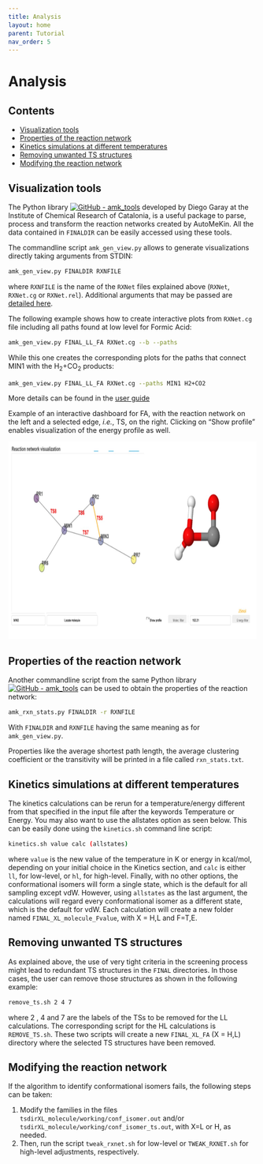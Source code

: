 ```yaml
---
title: Analysis
layout: home
parent: Tutorial
nav_order: 5
---
```


# Analysis

## Contents
- [Visualization tools](#amktools)
- [Properties of the reaction network](#amktools2)
- [Kinetics simulations at different temperatures](#kint)
- [Removing unwanted TS structures](#rmts)
- [Modifying the reaction network](#trxn)

## Visualization tools<a name="amktools"></a>

The Python library [![GitHub - amk_tools](https://img.shields.io/badge/GitHub-amk_tools-blue?logo=github)](https://github.com/dgarayr/amk_tools/) developed by Diego Garay at  the Institute of Chemical Research of Catalonia, is a useful package to parse, process and transform the reaction networks created by AutoMeKin. All the data contained in `FINALDIR` can be easily accessed using these tools.

The commandline script `amk_gen_view.py` allows to generate visualizations directly taking arguments
from STDIN:
```bash
amk_gen_view.py FINALDIR RXNFILE
```` 
where `RXNFILE` is the name of the `RXNet` files explained above (`RXNet`, `RXNet.cg` or `RXNet.rel`). Additional arguments that may be passed are [detailed here](https://github.com/dgarayr/amk_tools/blob/master/UserGuide.md).

The following example shows how to create interactive plots from `RXNet.cg` file including all paths found at low level for Formic Acid:
```bash
amk_gen_view.py FINAL_LL_FA RXNet.cg --b --paths
```
While this one creates the corresponding plots for the paths that connect MIN1 with the H<sub>2</sub>+CO<sub>2</sub> products:
```bash
amk_gen_view.py FINAL_LL_FA RXNet.cg --paths MIN1 H2+CO2
```
More details can be found in the [user guide](https://github.com/dgarayr/amk_tools/blob/master/UserGuide.md)

Example of an interactive dashboard for FA, with the reaction network on the left and a selected edge, _i.e._, TS, on the right. Clicking on “Show profile” enables visualization of the energy profile as well.
<p align="center">
   <img src="https://raw.githubusercontent.com/emartineznunez/AutoMeKin/gh-pages/assets/images/amk.jpg" alt="alt text" width="800" height="400">
</p>

## Properties of the reaction network<a name="amktools2"></a>

Another commandline script from the same Python library [![GitHub - amk_tools](https://img.shields.io/badge/GitHub-amk_tools-blue?logo=github)](https://github.com/dgarayr/amk_tools/) can be used to obtain the properties of the reaction network: 
```bash
amk_rxn_stats.py FINALDIR -r RXNFILE
```

With `FINALDIR` and `RXNFILE` having the same meaning as for `amk_gen_view.py`. 

Properties like the average shortest path length, the average clustering coefficient or the transitivity will be printed in a file called `rxn_stats.txt`.



## Kinetics simulations at different temperatures<a name="kint"></a>

The kinetics calculations can be rerun for a temperature/energy different from that specified in the input file after the keywords Temperature or Energy. You may also want to use the allstates option as seen below. This can be easily done using the `kinetics.sh` command line script:
```bash
kinetics.sh value calc (allstates)
```
where `value` is the new value of the temperature in K or energy in kcal/mol, depending on your initial
choice in the Kinetics section, and `calc` is either `ll`, for low-level, or `hl`, for high-level. Finally, with no other options, the conformational isomers will form a single state, which is the default for all sampling except vdW. However, using `allstates` as the last argument, the calculations will regard every conformational isomer as a different state, which is the default for vdW. Each calculation will create a new folder named `FINAL_XL_molecule_Fvalue`, with X = H,L and F=T,E.

## Removing unwanted TS structures<a name="rmts"></a>

As explained above, the use of very tight criteria in the screening process might lead to redundant TS
structures in the `FINAL` directories. In those cases, the user can remove those structures as shown in the
following example:
```bash
remove_ts.sh 2 4 7
```
where 2 , 4 and 7 are the labels of the TSs to be removed for the LL calculations. The corresponding script for the HL calculations is `REMOVE_TS.sh`. These two scripts will create a new `FINAL_XL_FA` $\scriptstyle{(}$X = H,L$\scriptstyle{)}$ directory where the selected TS structures have been removed.

## Modifying the reaction network<a name="trxn"></a>

If the algorithm to identify conformational isomers fails, the following steps can be taken:

1. Modify the families in the files `tsdirXL_molecule/working/conf_isomer.out` and/or `tsdirXL_molecule/working/conf_isomer_ts.out`, with X=L or H, as needed.
2. Then, run the script `tweak_rxnet.sh` for low-level or `TWEAK_RXNET.sh` for high-level adjustments, respectively.

